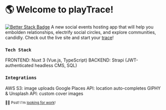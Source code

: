 # 🌎 Welcome to playTrace!

[![Better Stack Badge](https://uptime.betterstack.com/status-badges/v1/monitor/ssyp.svg)](https://uptime.betterstack.com/?utm_source=status_badge)
A new social events hosting app that will help you embolden relationships, electrify social circles, and explore communities, candidly.
Check out the live site and start your [trace](https://playtrace.app)!

### `Tech Stack`
FRONTEND: Nuxt 3 (Vue.js, TypeScript)
BACKEND: Strapi (JWT-authenticated headless CMS, SQL)

### `Integrations`
AWS S3: image uploads
Google Places API: location auto-completes
GIPHY & Unsplash API: custom cover images

<sub>🙋‍♂️ Psst! I'm [looking for work](https://www.linkedin.com/in/gordonta/)!</sub>
